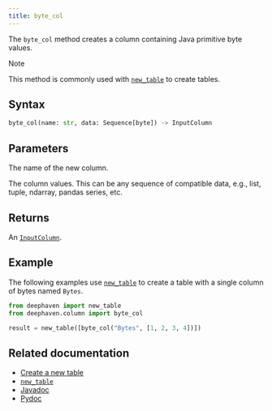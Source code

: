 ```yaml
---
title: byte_col
---
```


The `byte_col` method creates a column containing Java primitive byte values.

> [!NOTE]
> This method is commonly used with [`new_table`](./newTable.md) to create tables.

## Syntax

```python syntax
byte_col(name: str, data: Sequence[byte]) -> InputColumn
```

## Parameters

<ParamTable>
<Param name="name" type="str">

The name of the new column.

</Param>
<Param name="data" type="Sequence[byte]">

The column values. This can be any sequence of compatible data, e.g., list, tuple, ndarray, pandas series, etc.

</Param>
</ParamTable>

## Returns

An [`InputColumn`](/core/pydoc/code/deephaven.column.html#deephaven.column.InputColumn).

## Example

The following examples use [`new_table`](./newTable.md) to create a table with a single column of bytes named `Bytes`.

```python
from deephaven import new_table
from deephaven.column import byte_col

result = new_table([byte_col("Bytes", [1, 2, 3, 4])])
```

## Related documentation

- [Create a new table](../../../how-to-guides/new-and-empty-table.md#new_table)
- [`new_table`](./newTable.md)
- [Javadoc](https://deephaven.io/core/javadoc/io/deephaven/engine/util/TableTools.html#byteCol(java.lang.String,byte...))
- [Pydoc](/core/pydoc/code/deephaven.column.html#deephaven.column.byte_col)

